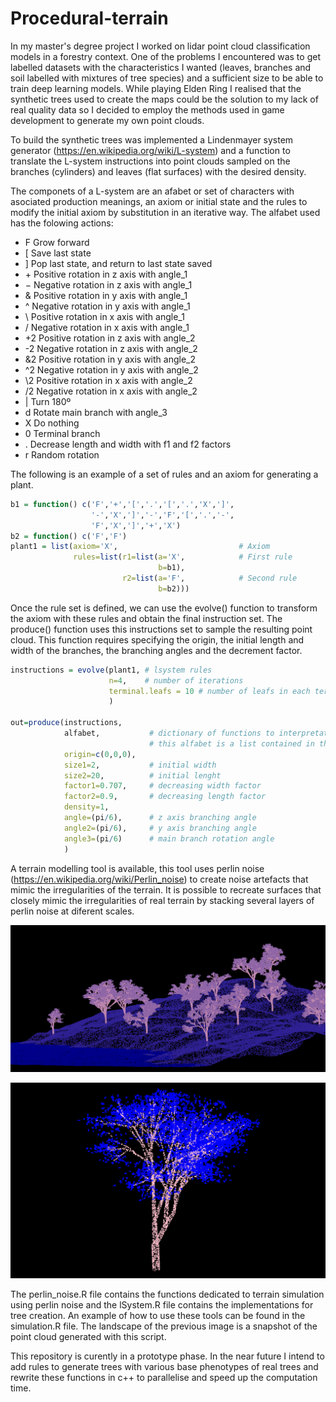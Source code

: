 # Procedural-terrain

In my master's degree project I worked on lidar point cloud classification models in a forestry context. One of the problems I encountered was to get labelled datasets with the characteristics I wanted (leaves, branches and soil labelled with mixtures of tree species) and a sufficient size to be able to train deep learning models. While playing Elden Ring I realised that the synthetic trees used to create the maps could be the solution to my lack of real quality data so I decided to employ the methods used in game development to generate my own point clouds.

To build the synthetic trees was implemented a Lindenmayer system generator (https://en.wikipedia.org/wiki/L-system) and a function to translate the L-system instructions into point clouds sampled on the branches (cylinders) and leaves (flat surfaces) with the desired density.

The componets of a L-system are an afabet or set of characters with asociated production meanings, an axiom or initial state and the rules to modify the initial axiom by substitution in an iterative way. The alfabet used has the folowing actions:

- F Grow forward
- [ Save last state
- ] Pop last state, and return to last state saved
- $+$ Positive rotation in z axis with angle_1
- $-$ Negative rotation in z axis with angle_1
- & Positive rotation in y axis with angle_1
- ^ Negative rotation in y axis with angle_1
- \\ Positive rotation in x axis with angle_1
- / Negative rotation in x axis with angle_1
- +2 Positive rotation in z axis with angle_2
- -2 Negative rotation in z axis with angle_2
- &2 Positive rotation in y axis with angle_2
- ^2 Negative rotation in y axis with angle_2
- \\2 Positive rotation in x axis with angle_2 
- /2 Negative rotation in x axis with angle_2
- | Turn 180º
- d Rotate main branch with angle_3
- X Do nothing
- 0 Terminal branch
- . Decrease length and width with f1 and f2 factors
- r Random rotation

The following is an example of a set of rules and an axiom for generating a plant.

```R
b1 = function() c('F','+','[','.','[','.','X',']', 
                  '-','X',']','-','F','[','.','-',
                  'F','X',']','+','X')
b2 = function() c('F','F')                         
plant1 = list(axiom='X',                           # Axiom
              rules=list(r1=list(a='X',            # First rule
                                 b=b1),
                         r2=list(a='F',            # Second rule
                                 b=b2)))
```
Once the rule set is defined, we can use the evolve() function to transform the axiom with these rules and obtain the final instruction set. The produce() function uses this instructions set to sample the resulting point cloud. This function requires specifying the origin, the initial length and width of the branches, the branching angles and the decrement factor.

```R
instructions = evolve(plant1, # lsystem rules
                      n=4,    # number of iterations
                      terminal.leafs = 10 # number of leafs in each terminal branch
                      )
                      
out=produce(instructions,
            alfabet,           # dictionary of functions to interpretate the instructions
                               # this alfabet is a list contained in the lSystem.R file
            origin=c(0,0,0),
            size1=2,           # initial width 
            size2=20,          # initial lenght
            factor1=0.707,     # decreasing width factor
            factor2=0.9,       # decreasing length factor
            density=1,
            angle=(pi/6),      # z axis branching angle
            angle2=(pi/6),     # y axis branching angle
            angle3=(pi/6)      # main branch rotation angle
            )                       
```


A terrain modelling tool is available, this tool uses perlin noise (https://en.wikipedia.org/wiki/Perlin_noise) to create noise artefacts that mimic the irregularities of the terrain. It is possible to recreate surfaces that closely mimic the irregularities of real terrain by stacking several layers of perlin noise at diferent scales.


![Alt text](https://github.com/martinnff/Procedural-terrain/blob/main/image1.png "procedural landscape")

![Alt text](https://github.com/martinnff/Procedural-terrain/blob/main/image2.png "tree detail")

The perlin_noise.R file contains the functions dedicated to terrain simulation using perlin noise and the lSystem.R file contains the implementations for tree creation. An example of how to use these tools can be found in the simulation.R file. The landscape of the previous image is a snapshot of the point cloud generated with this script.

This repository is curently in a prototype phase. In the near future I intend to add rules to generate trees with various base phenotypes of real trees and rewrite these functions in c++ to parallelise and speed up the computation time.

